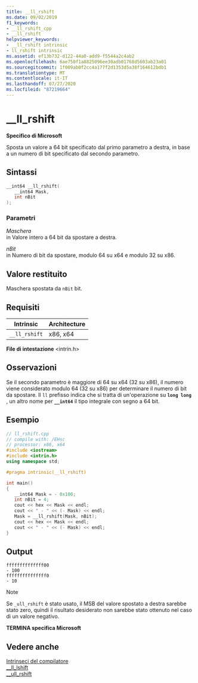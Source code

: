 ```yaml
---
title: __ll_rshift
ms.date: 09/02/2019
f1_keywords:
- __ll_rshift_cpp
- __ll_rshift
helpviewer_keywords:
- __ll_rshift intrinsic
- ll_rshift intrinsic
ms.assetid: ef13b732-d122-44a0-add9-f5544a2c4ab2
ms.openlocfilehash: 6ae750f1a8825096ee30adb01768d5603ab23a01
ms.sourcegitcommit: 1f009ab0f2cc4a177f2d1353d5a38f164612bdb1
ms.translationtype: MT
ms.contentlocale: it-IT
ms.lasthandoff: 07/27/2020
ms.locfileid: "87219664"
---
```

# <a name="__ll_rshift"></a>__ll_rshift

**Specifico di Microsoft**

Sposta un valore a 64 bit specificato dal primo parametro a destra, in base a un numero di bit specificato dal secondo parametro.

## <a name="syntax"></a>Sintassi

```C
__int64 __ll_rshift(
   __int64 Mask,
   int nBit
);
```

### <a name="parameters"></a>Parametri

*Maschera*\
in Valore intero a 64 bit da spostare a destra.

*nBit*\
in Numero di bit da spostare, modulo 64 su x64 e modulo 32 su x86.

## <a name="return-value"></a>Valore restituito

Maschera spostata da `nBit` bit.

## <a name="requirements"></a>Requisiti

|Intrinsic|Architecture|
|---------------|------------------|
|`__ll_rshift`|x86, x64|

**File di intestazione** \<intrin.h>

## <a name="remarks"></a>Osservazioni

Se il secondo parametro è maggiore di 64 su x64 (32 su x86), il numero viene considerato modulo 64 (32 su x86) per determinare il numero di bit da spostare. Il `ll` prefisso indica che si tratta di un'operazione su **`long long`** , un altro nome per **`__int64`** il tipo integrale con segno a 64 bit.

## <a name="example"></a>Esempio

```cpp
// ll_rshift.cpp
// compile with: /EHsc
// processor: x86, x64
#include <iostream>
#include <intrin.h>
using namespace std;

#pragma intrinsic(__ll_rshift)

int main()
{
   __int64 Mask = - 0x100;
   int nBit = 4;
   cout << hex << Mask << endl;
   cout << " - " << (- Mask) << endl;
   Mask = __ll_rshift(Mask, nBit);
   cout << hex << Mask << endl;
   cout << " - " << (- Mask) << endl;
}
```

## <a name="output"></a>Output

```Output
ffffffffffffff00
- 100
fffffffffffffff0
- 10
```

> [!NOTE]
> Se `_ull_rshift` è stato usato, il MSB del valore spostato a destra sarebbe stato zero, quindi il risultato desiderato non sarebbe stato ottenuto nel caso di un valore negativo.

**TERMINA specifica Microsoft**

## <a name="see-also"></a>Vedere anche

[Intrinseci del compilatore](../intrinsics/compiler-intrinsics.md)\
[__ll_lshift](../intrinsics/ll-lshift.md)\
[__ull_rshift](../intrinsics/ull-rshift.md)
